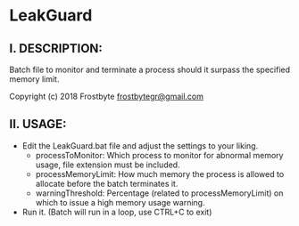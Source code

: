 # LeakGuard

## I. DESCRIPTION:

Batch file to monitor and terminate a process should it surpass the specified memory limit.

Copyright (c) 2018 Frostbyte <frostbytegr@gmail.com>

## II. USAGE:

* Edit the LeakGuard.bat file and adjust the settings to your liking.
  - processToMonitor: Which process to monitor for abnormal memory usage, file extension must be included.
  - processMemoryLimit: How much memory the process is allowed to allocate before the batch terminates it.
  - warningThreshold: Percentage (related to processMemoryLimit) on which to issue a high memory usage warning.
* Run it. (Batch will run in a loop, use CTRL+C to exit)
